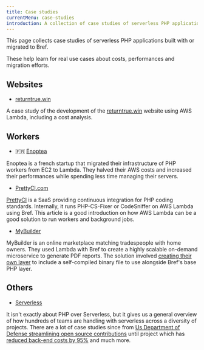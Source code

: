 ```yaml
---
title: Case studies
currentMenu: case-studies
introduction: A collection of case studies of serverless PHP applications built using Bref. Learn about performances, costs and migrations from existing projects.
---
```


This page collects case studies of serverless PHP applications built with or migrated to Bref.

These help learn for real use cases about costs, performances and migration efforts.

## Websites

- [returntrue.win](https://mnapoli.fr/serverless-case-study-returntrue/)

A case study of the development of the [returntrue.win](https://returntrue.win/) website using AWS Lambda, including a cost analysis.

## Workers

- 🇫🇷 [Enoptea](https://www.enoptea.fr/serverless-et-php/)

Enoptea is a french startup that migrated their infrastructure of PHP workers from EC2 to Lambda. They halved their AWS costs and increased their performances while spending less time managing their servers.

- [PrettyCI.com](https://mnapoli.fr/serverless-case-study-prettyci/)

[PrettyCI](https://prettyci.com/) is a SaaS providing continuous integration for PHP coding standards. Internally, it runs PHP-CS-Fixer or CodeSniffer on AWS Lambda using Bref. This article is a good introduction on how AWS Lambda can be a good solution to run workers and background jobs.

- [MyBuilder](https://mybuilder.com)

MyBuilder is an online marketplace matching tradespeople with home owners. They used Lambda with Bref to create a highly scalable on-demand microservice to generate PDF reports. The solution involved [creating their own layer](https://tech.mybuilder.com/compiling-wkhtmltopdf-aws-lambda-with-bref-easier-than-you-think/) to include a self-compiled binary file to use alongside Bref's base PHP layer.

## Others

- [Serverless](https://serverless.com/learn/case-studies/)

It isn't exactly about PHP over Serverless, but it gives us a general overview of how hundreds of teams are handling with serverless across a diversity of projects. There are a lot of case studies since from [Us Department of Defense streamlining open source contributions](https://serverless.com/blog/dept-of-defense-doc-bot/) until project which has [reduced back-end costs by 95%](https://serverless.com/blog/abstract-partner-program-announcement/) and much more.
